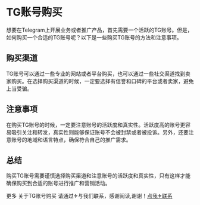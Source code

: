 # TG账号购买

想要在Telegram上开展业务或者推广产品，首先需要一个活跃的TG账号。但是，如何购买一个合适的TG账号呢？以下是一些购买TG账号的方法和注意事项。

## 购买渠道

TG账号可以通过一些专业的网站或者平台购买，也可以通过一些社交渠道找到卖家购买。在选择购买渠道的时候，一定要选择有信誉和口碑的平台或者卖家，避免上当受骗。

## 注意事项

在购买TG账号的时候，一定要注意账号的活跃度和真实性。活跃度高的账号更容易吸引关注和转发，真实性则能够保证账号不会被封禁或者被投诉。另外，还要注意账号的地域和语言特点，确保符合自己的推广需求。

## 总结

购买TG账号需要谨慎选择购买渠道和注意账号的活跃度和真实性，只有这样才能确保购买到合适的账号进行推广和营销活动。

更多 关于TG账号购买 请通过✈与我们联系，感谢阅读,谢谢！[点我✈联系](https://lm.k02.cc)